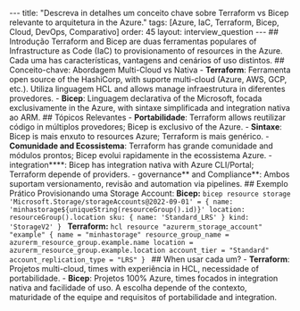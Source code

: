 --- title: "Descreva in detalhes um conceito chave sobre Terraform vs Bicep relevante to arquitetura in the Azure." tags: [Azure, IaC, Terraform, Bicep, Cloud, DevOps, Comparativo] order: 45 layout: interview_question --- ## Introdução Terraform and Bicep are duas ferramentas populares of Infrastructure as Code (IaC) to provisionamento of resources in the Azure. Cada uma has características, vantagens and cenários of uso distintos. ## Conceito-chave: Abordagem Multi-Cloud vs Nativa - **Terraform**: Ferramenta open source of the HashiCorp, with suporte multi-cloud (Azure, AWS, GCP, etc.). Utiliza linguagem HCL and allows manage infraestrutura in diferentes provedores. - **Bicep**: Linguagem declarativa of the Microsoft, focada exclusivamente in the Azure, with sintaxe simplificada and integration nativa ao ARM. ## Tópicos Relevantes - **Portabilidade**: Terraform allows reutilizar código in múltiplos provedores; Bicep is exclusivo of the Azure. - **Sintaxe**: Bicep is mais enxuto to resources Azure; Terraform is mais genérico. - **Comunidade and Ecossistema**: Terraform has grande comunidade and módulos prontos; Bicep evolui rapidamente in the ecossistema Azure. - integration****: Bicep has integration nativa with Azure CLI/Portal; Terraform depende of providers. - governance** and Compliance**: Ambos suportam versionamento, revisão and automation via pipelines. ## Exemplo Prático Provisionando uma Storage Account: **Bicep:** ```bicep resource storage 'Microsoft.Storage/storageAccounts@2022-09-01' = { name: 'minhastorage${uniqueString(resourceGroup().id)}' location: resourceGroup().location sku: { name: 'Standard_LRS' } kind: 'StorageV2' } ``` **Terraform:** ```hcl resource "azurerm_storage_account" "example" { name = "minhastorage" resource_group_name = azurerm_resource_group.example.name location = azurerm_resource_group.example.location account_tier = "Standard" account_replication_type = "LRS" } ``` ## When usar cada um? - **Terraform**: Projetos multi-cloud, times with experiência in HCL, necessidade of portabilidade. - **Bicep**: Projetos 100% Azure, times focados in integration nativa and facilidade of uso. A escolha depende of the contexto, maturidade of the equipe and requisitos of portabilidade and integration.